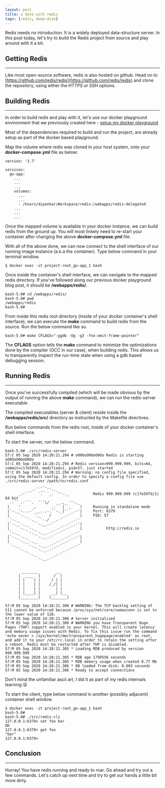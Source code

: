 ```yaml
---
layout: post
title: a date with redis
tags: [redis, deep-dive]
---
```



Redis needs no introduction. It is a widely deployed data-structure server. In this post today, let's try to build the Redis project from source and play around with it a bit.

## Getting Redis
---

Like most open-source software, redis is also hosted on github. Head on to [https://github.com/redis/redis](https://github.com/redis/redis) and clone the repository, using either the *HTTPS or SSH* options.

## Building Redis
---

In order to build redis and play with it, let's use our docker playground environment that we previously created here - [setup my docker playground]({{site.baseurl}}/dockerize/ "docker up my playground")

Most of the dependencies required to build and run the project, are already setup as part of the docker based playground.

Map the volume where redis was cloned in your host system, onto your **docker-compose.yml** file as below:

```
version: '3.7'

services:
  go-app:
    ...
    ...
    ...
    volumes:
      ...
      ...
      - /Users/dipankar/Workspace/redis:/webapps/redis:delegated
    ...
    ...
    ...
```

Once the mapped volume is available in your docker instance, we can build redis from the ground up. You will most linkely need to re-start your container after changing the above **docker-compose.yml** file.

With all of the above done, we can now connect to the shell interface of our running image instance (a.k.a the container). Type below command in your terminal window.

```
$ docker exec -it project-root_go-app_1 bash
```

Once inside the container's shell interface, we can navigate to the mapped redis directory. If you've followed along our previous docker playground blog post, it should be **/webapps/redis/**.

```
bash-5.0# cd /webapps/redis/
bash-5.0# pwd
/webapps/redis
bash-5.0#
```

From inside this redis root directory (inside of your docker container's shell interface), we can execute the **make** command to build redis from the source. Run the below command like so.

```
bash-5.0# make CFLAGS="-ggdb -Og -g3 -fno-omit-frame-pointer"
```

The **CFLAGS** option tells the **make** command to minimize the optimizations done by the compiler (GCC in our case), when building redis. This allows us to transparently inspect the run-time state when using a gdb based debugging session.

## Running Redis
---

Once you've successfully compiled (which will be made obvious by the output of running the above **make** command), we can run the redis-server executable.

The compiled executables (server & client) reside inside the **/webapps/redis/src/** directory as instructed by the Makefile directives.

Run below commands from the redis root, inside of your docker container's shell interface.

To start the server, run the below command.

```
bash-5.0# ./src/redis-server
57:C 05 Sep 2020 14:28:21.294 # oO0OoO0OoO0Oo Redis is starting oO0OoO0OoO0Oo
57:C 05 Sep 2020 14:28:21.294 # Redis version=999.999.999, bits=64, commit=c17e597d, modified=1, pid=57, just started
57:C 05 Sep 2020 14:28:21.294 # Warning: no config file specified, using the default config. In order to specify a config file use ./src/redis-server /path/to/redis.conf
                _._                                                  
           _.-``__ ''-._                                             
      _.-``    `.  `_.  ''-._           Redis 999.999.999 (c17e597d/1) 64 bit
  .-`` .-```.  ```\/    _.,_ ''-._                                   
 (    '      ,       .-`  | `,    )     Running in standalone mode
 |`-._`-...-` __...-.``-._|'` _.-'|     Port: 6379
 |    `-._   `._    /     _.-'    |     PID: 57
  `-._    `-._  `-./  _.-'    _.-'                                   
 |`-._`-._    `-.__.-'    _.-'_.-'|                                  
 |    `-._`-._        _.-'_.-'    |           http://redis.io        
  `-._    `-._`-.__.-'_.-'    _.-'                                   
 |`-._`-._    `-.__.-'    _.-'_.-'|                                  
 |    `-._`-._        _.-'_.-'    |                                  
  `-._    `-._`-.__.-'_.-'    _.-'                                   
      `-._    `-.__.-'    _.-'                                       
          `-._        _.-'                                           
              `-.__.-'                                               
                                                                     

       ________        __                                            
      |  ____  |      /  |                                           
      | |    | |     / | |                                           
      | |    | |    /_/| |                                           
      | |    | |       | |                                           
      | |____| |     __| |__                                         
      |________|    |_______|                                        

57:M 05 Sep 2020 14:28:21.300 # WARNING: The TCP backlog setting of 511 cannot be enforced because /proc/sys/net/core/somaxconn is set to the lower value of 128.
57:M 05 Sep 2020 14:28:21.300 # Server initialized
57:M 05 Sep 2020 14:28:21.300 # WARNING you have Transparent Huge Pages (THP) support enabled in your kernel. This will create latency and memory usage issues with Redis. To fix this issue run the command 'echo never > /sys/kernel/mm/transparent_hugepage/enabled' as root, and add it to your /etc/rc.local in order to retain the setting after a reboot. Redis must be restarted after THP is disabled.
57:M 05 Sep 2020 14:28:21.305 * Loading RDB produced by version 999.999.999
57:M 05 Sep 2020 14:28:21.305 * RDB age 1799556 seconds
57:M 05 Sep 2020 14:28:21.305 * RDB memory usage when created 0.77 Mb
57:M 05 Sep 2020 14:28:21.306 * DB loaded from disk: 0.003 seconds
57:M 05 Sep 2020 14:28:21.306 * Ready to accept connections
```

Don't mind the unfamiliar ascii art, I did it as part of my redis internals learning :stuck_out_tongue_winking_eye:

To start the client, type below command in another (possibly adjacent) container shell window.

```
$ docker exec -it project-root_go-app_1 bash
bash-5.0#
bash-5.0# ./src/redis-cli
127.0.0.1:6379> set foo bar
OK
127.0.0.1:6379> get foo
"bar"
127.0.0.1:6379>
```

## Conclusion
---

Hurray! You have redis running and ready to roar. Go ahead and try out a few commands. Let's catch up next time and try to get our hands a little bit more dirty.
